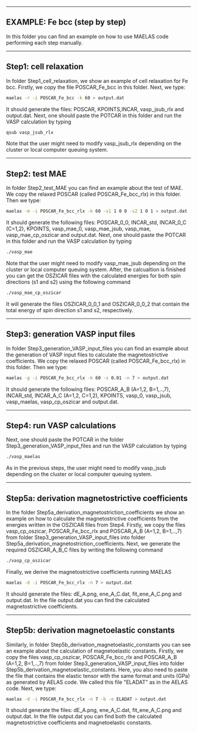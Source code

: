 -------------------------------------
EXAMPLE: Fe bcc (step by step)
-------------------------------------

In this folder you can find an example on how to use MAELAS code performing each step manually.

------------------------
Step1: cell relaxation
------------------------

In folder Step1_cell_relaxation, we show an example of cell relaxation for
Fe bcc. Firstly, we copy the file POSCAR_Fe_bcc in this folder.
Next, we type:
```bash
maelas -r -i POSCAR_Fe_bcc -k 60 > output.dat
```
It should generate the files: POSCAR, KPOINTS,INCAR, vasp_jsub_rlx and output.dat. 
Next, one should paste the POTCAR in this folder and run the VASP calculation by typing
```bash
qsub vasp_jsub_rlx
```
Note that the user might need to modify vasp_jsub_rlx depending on the cluster or local computer queuing system.


------------------------
Step2: test MAE
------------------------

In folder Step2_test_MAE you can find an example about the test of MAE. We copy the relaxed POSCAR (called POSCAR_Fe_bcc_rlx) 
in this folder. Then we type:
```bash
maelas -m -i POSCAR_Fe_bcc_rlx -k 60 -s1 1 0 0 -s2 1 0 1 > output.dat
```
It should generate the following files: POSCAR_0_0, INCAR_std, 
INCAR_0_C (C=1,2), KPOINTS, vasp_mae_0, vasp_mae_jsub, vasp_mae, vasp_mae_cp_oszicar 
and output.dat. 
Next, one should paste the POTCAR in this folder and run the VASP calculation by typing
```bash
./vasp_mae
```
Note that the user might need to modify vasp_mae_jsub depending on the cluster or local computer queuing system. 
After, the calcualtion is finished you can get the OSZICAR files with the calculated energies for both spin directions (s1 and s2) 
using the following command
```bash
./vasp_mae_cp_oszicar 
```
It will generate the files OSZICAR_0_0_1 and OSZICAR_0_0_2 that contain the total energy of spin direction s1 and s2, respectively.


----------------------------------
Step3: generation VASP input files
----------------------------------

In folder Step3_generation_VASP_input_files you can find an example about the
generation of VASP input files to calculate the magnetostrictive coefficients.
We copy the relaxed POSCAR (called POSCAR_Fe_bcc_rlx) in this folder.
Then we type:
```bash
maelas -g -i POSCAR_Fe_bcc_rlx -k 60 -s 0.01 -n 7 > output.dat
```
It should generate the following files: POSCAR_A_B (A=1,2, B=1,..,7), INCAR_std, 
INCAR_A_C (A=1,2, C=1,2), KPOINTS, vasp_0, vasp_jsub, vasp_maelas, vasp_cp_oszicar 
and output.dat.  


----------------------------------
Step4: run VASP calculations
----------------------------------

Next, one should paste the POTCAR in the folder Step3_generation_VASP_input_files and run the VASP calculation by typing
```bash
./vasp_maelas
```
As in the previous steps, the user might need to modify vasp_jsub depending on the cluster or local computer queuing system.


----------------------------------
Step5a: derivation magnetostrictive coefficients
----------------------------------

In the folder Step5a_derivation_magnetostriction_coefficients we show an example on how 
to calculate the magnetostrictive coefficients from the energies written in the OSZICAR files from Step4.
Firstly, we copy the files vasp_cp_oszicar, POSCAR_Fe_bcc_rlx and POSCAR_A_B (A=1,2, B=1,..,7) from
folder Step3_generation_VASP_input_files into folder Step5a_derivation_magnetostriction_coefficients. 
Next, we generate the required OSZICAR_A_B_C files by writing the following command
```bash
./vasp_cp_oszicar
```
Finally, we derive the magnetostrictive coefficients running MAELAS 
```bash
maelas -d -i POSCAR_Fe_bcc_rlx -n 7 > output.dat
```
It should generate the files: dE_A.png, ene_A_C.dat, fit_ene_A_C.png and output.dat. 
In the file output.dat you can find the calculated magnetostrictive coefficients.


----------------------------------
Step5b: derivation magnetoelastic constants
----------------------------------

Similarly, in folder Step5b_derivation_magnetoelastic_constants you can see an example about
the calculation of magnetoelastic constants. 
Firstly, we copy the files vasp_cp_oszicar, POSCAR_Fe_bcc_rlx and POSCAR_A_B (A=1,2, B=1,..,7) from
folder Step3_generation_VASP_input_files into folder Step5b_derivation_magnetoelastic_constants.
Here, you also need to paste the file that contains the elastic tensor with the same format and units (GPa) 
as generated by AELAS code. We called this file "ELADAT" as in the AELAS code. Next, we type:
```bash
maelas -d -i POSCAR_Fe_bcc_rlx -n 7 -b -e ELADAT > output.dat
```
It should generate the files: dE_A.png, ene_A_C.dat, fit_ene_A_C.png and output.dat.
In the file output.dat you can find both the calculated magnetostrictive coefficients and 
magnetoelastic constants.
